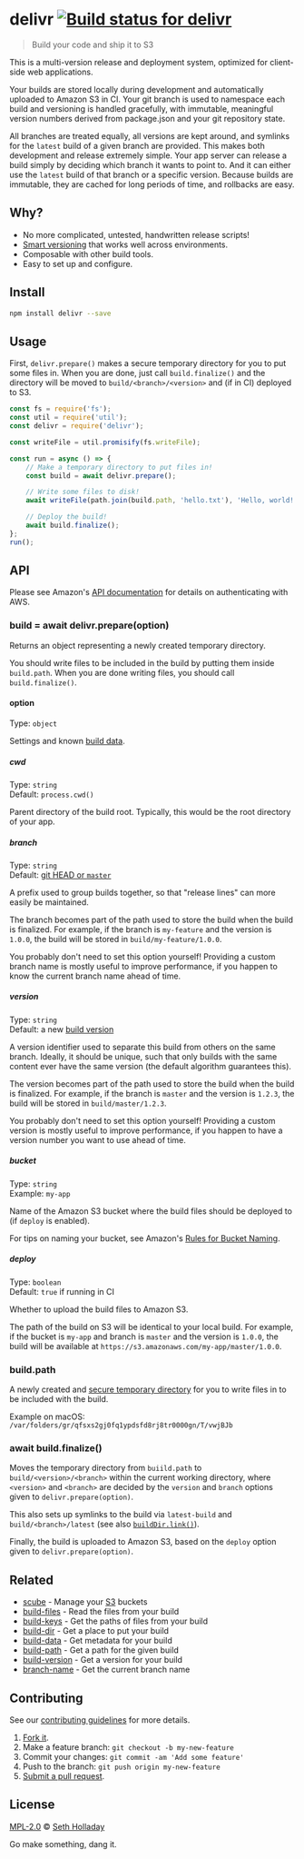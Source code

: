 # delivr [![Build status for delivr](https://img.shields.io/circleci/project/sholladay/delivr/master.svg "Build Status")](https://circleci.com/gh/sholladay/delivr "Builds")

> Build your code and ship it to S3

This is a multi-version release and deployment system, optimized for client-side web applications.

Your builds are stored locally during development and automatically uploaded to Amazon S3 in CI. Your git branch is used to namespace each build and versioning is handled gracefully, with immutable, meaningful version numbers derived from package.json and your git repository state.

All branches are treated equally, all versions are kept around, and symlinks for the `latest` build of a given branch are provided. This makes both development and release extremely simple. Your app server can release a build simply by deciding which branch it wants to point to. And it can either use the `latest` build of that branch or a specific version. Because builds are immutable, they are cached for long periods of time, and rollbacks are easy.

## Why?

 - No more complicated, untested, handwritten release scripts!
 - [Smart versioning](https://github.com/sholladay/build-version) that works well across environments.
 - Composable with other build tools.
 - Easy to set up and configure.

## Install

```sh
npm install delivr --save
```

## Usage

First, `delivr.prepare()` makes a secure temporary directory for you to put some files in. When you are done, just call `build.finalize()` and the directory will be moved to `build/<branch>/<version>` and (if in CI) deployed to S3.

```js
const fs = require('fs');
const util = require('util');
const delivr = require('delivr');

const writeFile = util.promisify(fs.writeFile);

const run = async () => {
    // Make a temporary directory to put files in!
    const build = await delivr.prepare();

    // Write some files to disk!
    await writeFile(path.join(build.path, 'hello.txt'), 'Hello, world!');

    // Deploy the build!
    await build.finalize();
};
run();
```

## API

Please see Amazon's [API documentation](http://docs.aws.amazon.com/AWSJavaScriptSDK/latest/AWS/S3.html) for details on authenticating with AWS.

### build = await delivr.prepare(option)

Returns an object representing a newly created temporary directory.

You should write files to be included in the build by putting them inside `build.path`. When you are done writing files, you should call `build.finalize()`.

#### option

Type: `object`

Settings and known [build data](https://github.com/sholladay/build-data).

##### cwd

Type: `string`<br>
Default: `process.cwd()`

Parent directory of the build root. Typically, this would be the root directory of your app.

##### branch

Type: `string`<br>
Default: [git HEAD or `master`](https://github.com/sholladay/branch-name#assumemasteroption)

A prefix used to group builds together, so that "release lines" can more easily be maintained.

The branch becomes part of the path used to store the build when the build is finalized. For example, if the branch is `my-feature` and the version is `1.0.0`, the build will be stored in `build/my-feature/1.0.0`.

You probably don't need to set this option yourself! Providing a custom branch name is mostly useful to improve performance, if you happen to know the current branch name ahead of time.

##### version

Type: `string`<br>
Default: a new [build version](https://github.com/sholladay/build-version#buildversionoption)

A version identifier used to separate this build from others on the same branch. Ideally, it should be unique, such that only builds with the same content ever have the same version (the default algorithm guarantees this).

The version becomes part of the path used to store the build when the build is finalized. For example, if the branch is `master` and the version is `1.2.3`, the build will be stored in `build/master/1.2.3`.

You probably don't need to set this option yourself! Providing a custom version is mostly useful to improve performance, if you happen to have a version number you want to use ahead of time.

##### bucket

Type: `string`<br>
Example: `my-app`

Name of the Amazon S3 bucket where the build files should be deployed to (if `deploy` is enabled).

For tips on naming your bucket, see Amazon's [Rules for Bucket Naming](https://docs.aws.amazon.com/AmazonS3/latest/dev/BucketRestrictions.html#bucketnamingrules).

##### deploy

Type: `boolean`<br>
Default: `true` if running in CI

Whether to upload the build files to Amazon S3.

The path of the build on S3 will be identical to your local build. For example, if the bucket is `my-app` and branch is `master` and the version is `1.0.0`, the build will be available at `https://s3.amazonaws.com/my-app/master/1.0.0`.

### build.path

A newly created and [secure temporary directory](https://security.openstack.org/guidelines/dg_using-temporary-files-securely.html) for you to write files in to be included with the build.

Example on macOS: `/var/folders/gr/qfsxs2gj0fq1ypdsfd8rj8tr0000gn/T/vwjBJb`

### await build.finalize()

Moves the temporary directory from `buiild.path` to `build/<version>/<branch>` within the current working directory, where `<version>` and `<branch>` are decided by the `version` and `branch` options given to `delivr.prepare(option)`.

This also sets up symlinks to the build via `latest-build` and `build/<branch>/latest` (see also [`buildDir.link()`](https://github.com/sholladay/build-dir#builddirlinkoption)).

Finally, the build is uploaded to Amazon S3, based on the `deploy` option given to `delivr.prepare(option)`.

## Related

 - [scube](https://github.com/sholladay/scube) - Manage your [S3](https://aws.amazon.com/s3/) buckets
 - [build-files](https://github.com/sholladay/build-files) - Read the files from your build
 - [build-keys](https://github.com/sholladay/build-keys) - Get the paths of files from your build
 - [build-dir](https://github.com/sholladay/build-dir) - Get a place to put your build
 - [build-data](https://github.com/sholladay/build-data) - Get metadata for your build
 - [build-path](https://github.com/sholladay/build-path) - Get a path for the given build
 - [build-version](https://github.com/sholladay/build-version) - Get a version for your build
 - [branch-name](https://github.com/sholladay/branch-name) - Get the current branch name

## Contributing

See our [contributing guidelines](https://github.com/sholladay/delivr/blob/master/CONTRIBUTING.md "Guidelines for participating in this project") for more details.

1. [Fork it](https://github.com/sholladay/delivr/fork).
2. Make a feature branch: `git checkout -b my-new-feature`
3. Commit your changes: `git commit -am 'Add some feature'`
4. Push to the branch: `git push origin my-new-feature`
5. [Submit a pull request](https://github.com/sholladay/delivr/compare "Submit code to this project for review").

## License

[MPL-2.0](https://github.com/sholladay/delivr/blob/master/LICENSE "License for delivr") © [Seth Holladay](https://seth-holladay.com "Author of delivr")

Go make something, dang it.
